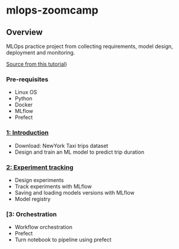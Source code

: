 # mlops-zoomcamp

## Overview

MLOps  practice project  from collecting requirements, model design, deployment and monitoring.

 [ Source from this tutorial](https://github.com/DataTalksClub/mlops-zoomcamp))


### Pre-requisites

* Linux OS
* Python
* Docker
* MLflow
* Prefect





### [1: Introduction](01_intro)

* Download: NewYork Taxi trips dataset
* Design and train an ML model to predict trip duration



### [2: Experiment tracking ](02_experiement_tracking)

* Design experiments
* Track experiments with MLflow
* Saving and loading models versions with MLflow
* Model registry


### [3: Orchestration

* Workflow orchestration
* Prefect 
* Turn notebook to pipeline using prefect




